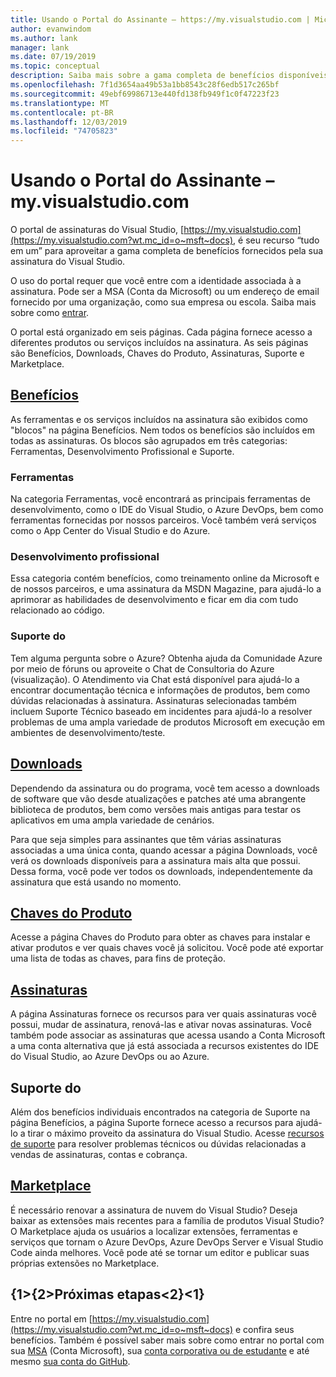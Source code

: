 ```yaml
---
title: Usando o Portal do Assinante – https://my.visualstudio.com | Microsoft Docs
author: evanwindom
ms.author: lank
manager: lank
ms.date: 07/19/2019
ms.topic: conceptual
description: Saiba mais sobre a gama completa de benefícios disponíveis para você no portal de assinaturas do Visual Studio
ms.openlocfilehash: 7f1d3654aa49b53a1bb8543c28f6edb517c265bf
ms.sourcegitcommit: 49ebf69986713e440fd138fb949f1c0f47223f23
ms.translationtype: MT
ms.contentlocale: pt-BR
ms.lasthandoff: 12/03/2019
ms.locfileid: "74705823"
---
```

# <a name="using-the-subscriber-portal---myvisualstudiocom"></a>Usando o Portal do Assinante – my.visualstudio.com

O portal de assinaturas do Visual Studio, [https://my.visualstudio.com](https://my.visualstudio.com?wt.mc_id=o~msft~docs), é seu recurso “tudo em um” para aproveitar a gama completa de benefícios fornecidos pela sua assinatura do Visual Studio.

O uso do portal requer que você entre com a identidade associada à a assinatura.  Pode ser a MSA (Conta da Microsoft) ou um endereço de email fornecido por uma organização, como sua empresa ou escola.  Saiba mais sobre como [entrar](signing-in.md).

O portal está organizado em seis páginas.  Cada página fornece acesso a diferentes produtos ou serviços incluídos na assinatura.  As seis páginas são Benefícios, Downloads, Chaves do Produto, Assinaturas, Suporte e Marketplace.

## <a name="benefitshttpsmyvisualstudiocombenefitswtmc_idomsftdocs"></a>[Benefícios](https://my.visualstudio.com/benefits?wt.mc_id=o~msft~docs)
As ferramentas e os serviços incluídos na assinatura são exibidos como "blocos" na página Benefícios.  Nem todos os benefícios são incluídos em todas as assinaturas. Os blocos são agrupados em três categorias: Ferramentas, Desenvolvimento Profissional e Suporte.  

### <a name="tools"></a>Ferramentas
Na categoria Ferramentas, você encontrará as principais ferramentas de desenvolvimento, como o IDE do Visual Studio, o Azure DevOps, bem como ferramentas fornecidas por nossos parceiros.  Você também verá serviços como o App Center do Visual Studio e do Azure.

### <a name="professional-development"></a>Desenvolvimento profissional
Essa categoria contém benefícios, como treinamento online da Microsoft e de nossos parceiros, e uma assinatura da MSDN Magazine, para ajudá-lo a aprimorar as habilidades de desenvolvimento e ficar em dia com tudo relacionado ao código.

### <a name="support"></a>Suporte do
Tem alguma pergunta sobre o Azure?  Obtenha ajuda da Comunidade Azure por meio de fóruns ou aproveite o Chat de Consultoria do Azure (visualização).  O Atendimento via Chat está disponível para ajudá-lo a encontrar documentação técnica e informações de produtos, bem como dúvidas relacionadas à assinatura.  Assinaturas selecionadas também incluem Suporte Técnico baseado em incidentes para ajudá-lo a resolver problemas de uma ampla variedade de produtos Microsoft em execução em ambientes de desenvolvimento/teste.

## <a name="downloadshttpsmyvisualstudiocomdownloadswtmc_idomsftdocs"></a>[Downloads](https://my.visualstudio.com/downloads?wt.mc_id=o~msft~docs)
Dependendo da assinatura ou do programa, você tem acesso a downloads de software que vão desde atualizações e patches até uma abrangente biblioteca de produtos, bem como versões mais antigas para testar os aplicativos em uma ampla variedade de cenários.

Para que seja simples para assinantes que têm várias assinaturas associadas a uma única conta, quando acessar a página Downloads, você verá os downloads disponíveis para a assinatura mais alta que possui.  Dessa forma, você pode ver todos os downloads, independentemente da assinatura que está usando no momento.

## <a name="product-keyshttpsmyvisualstudiocomproductkeyswtmc_idomsftdocs"></a>[Chaves do Produto](https://my.visualstudio.com/productkeys?wt.mc_id=o~msft~docs)
Acesse a página Chaves do Produto para obter as chaves para instalar e ativar produtos e ver quais chaves você já solicitou.  Você pode até exportar uma lista de todas as chaves, para fins de proteção.

## <a name="subscriptionshttpsmyvisualstudiocomsubscriptionswtmc_idomsftdocs"></a>[Assinaturas](https://my.visualstudio.com/subscriptions?wt.mc_id=o~msft~docs)
A página Assinaturas fornece os recursos para ver quais assinaturas você possui, mudar de assinatura, renová-las e ativar novas assinaturas. Você também pode associar as assinaturas que acessa usando a Conta Microsoft a uma conta alternativa que já está associada a recursos existentes do IDE do Visual Studio, ao Azure DevOps ou ao Azure.

## <a name="support"></a>Suporte do

Além dos benefícios individuais encontrados na categoria de Suporte na página Benefícios, a página Suporte fornece acesso a recursos para ajudá-lo a tirar o máximo proveito da assinatura do Visual Studio. Acesse [recursos de suporte](https://visualstudio.microsoft.com/subscriptions/support/) para resolver problemas técnicos ou dúvidas relacionadas a vendas de assinaturas, contas e cobrança.

## <a name="marketplacehttpsmarketplacevisualstudiocom"></a>[Marketplace](https://marketplace.visualstudio.com/)

É necessário renovar a assinatura de nuvem do Visual Studio?  Deseja baixar as extensões mais recentes para a família de produtos Visual Studio?  O Marketplace ajuda os usuários a localizar extensões, ferramentas e serviços que tornam o Azure DevOps, Azure DevOps Server e Visual Studio Code ainda melhores. Você pode até se tornar um editor e publicar suas próprias extensões no Marketplace.

## <a name="next-steps"></a>{1&gt;{2&gt;Próximas etapas&lt;2}&lt;1}
Entre no portal em [https://my.visualstudio.com](https://my.visualstudio.com?wt.mc_id=o~msft~docs) e confira seus benefícios.  Também é possível saber mais sobre como entrar no portal com sua [MSA](sign-in-msa.md) (Conta Microsoft), sua [conta corporativa ou de estudante](sign-in-work.md) e até mesmo [sua conta do GitHub](sign-in-github.md). 